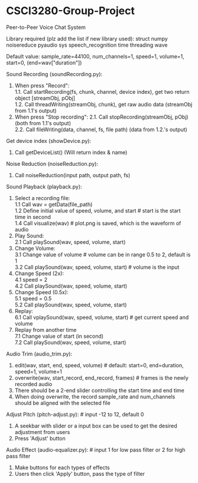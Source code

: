 # CSCI3280-Group-Project
Peer-to-Peer Voice Chat System

Library required (plz add the list if new library used):
struct
numpy
noisereduce
pyaudio
sys
speech_recognition
time
threading
wave

Default value: sample_rate=44100, num_channels=1, speed=1, volume=1, start=0, (end=wav["duration"])

Sound Recording (soundRecording.py):
1. When press "Record":<br>
1.1. Call startRecording(fs, chunk, channel, device index), get two return object [streamObj, pObj]<br>
1.2. Call threadWriting(streamObj, chunk), get raw audio data (streamObj from 1.1's output)<br>
2. When press "Stop recording":
2.1. Call stopRecording(streamObj, pObj) (both from 1.1's output)<br>
2.2. Call fileWriting(data, channel, fs, file path) (data from 1.2.'s output)<br>

Get device index (showDevice.py):
1. Call getDeviceList() (Will return index & name)

Noise Reduction (noiseReduction.py):
1. Call noiseReduction(input path, output path, fs)

Sound Playback (playback.py):<br>
1. Select a recording file:<br>
1.1 Call wav = getData(file_path)<br>
1.2 Define initial value of speed, volume, and start # start is the start time in second<br>
1.4 Call visualize(wav) # plot.png is saved, which is the waveform of audio<br>
2. Play Sound:<br>
2.1 Call playSound(wav, speed, volume, start)<br>
3. Change Volume:<br>
3.1 Change value of volume # volume can be in range 0.5 to 2, default is 1<br>
3.2 Call playSound(wav, speed, volume, start) # volume is the input<br>
4. Change Speed (2x):<br>
4.1 speed = 2<br>
4.2 Call playSound(wav, speed, volume, start)<br>
5. Change Speed (0.5x):<br>
5.1 speed = 0.5<br>
5.2 Call playSound(wav, speed, volume, start)<br>
6. Replay:<br>
6.1 Call vplaySound(wav, speed, volume, start) # get current speed and volume<br>
7. Replay from another time<br>
7.1 Change value of start (in second)<br>
7.2 Call playSound(wav, speed, volume, start)<br>

Audio Trim (audio_trim.py):
1. edit(wav, start, end, speed, volume) # default: start=0, end=duration, speed=1, volume=1
2. overwrite(wav, start_record, end_record, frames) # frames is the newly recorded audio
3. There should be a 2-end slider controlling the start time and end time
4. When doing overwrite, the record sample_rate and num_channels should be aligned with the selected file

Adjust Pitch (pitch-adjust.py): # input -12 to 12, default 0
1. A seekbar with slider or a input box can be used to get the desired adjustment from users
2. Press 'Adjust' button

Audio Effect (audio-equalizer.py): # input 1 for low pass filter or 2 for high pass filter
1. Make buttons for each types of effects
2. Users then click 'Apply' button, pass the type of filter
